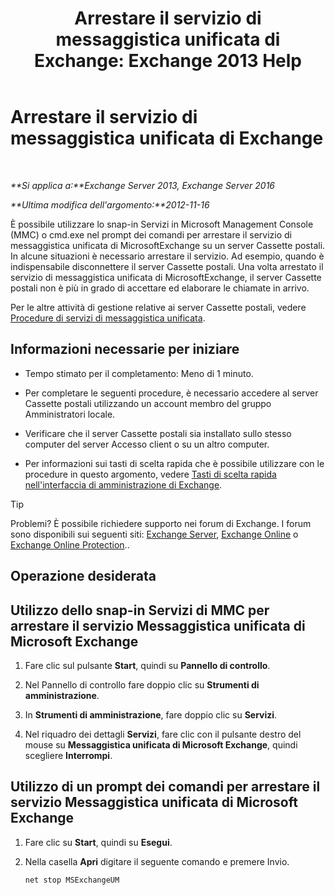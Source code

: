 ﻿---
title: 'Arrestare il servizio di messaggistica unificata di Exchange: Exchange 2013 Help'
TOCTitle: Arrestare il servizio di messaggistica unificata di Exchange
ms:assetid: 64fa5535-8150-45c6-82e6-d2346892a031
ms:mtpsurl: https://technet.microsoft.com/it-it/library/Aa998595(v=EXCHG.150)
ms:contentKeyID: 50555605
ms.date: 05/22/2018
mtps_version: v=EXCHG.150
ms.translationtype: MT
---

# Arrestare il servizio di messaggistica unificata di Exchange

 

_**Si applica a:**Exchange Server 2013, Exchange Server 2016_

_**Ultima modifica dell'argomento:**2012-11-16_

È possibile utilizzare lo snap-in Servizi in Microsoft Management Console (MMC) o cmd.exe nel prompt dei comandi per arrestare il servizio di messaggistica unificata di MicrosoftExchange su un server Cassette postali. In alcune situazioni è necessario arrestare il servizio. Ad esempio, quando è indispensabile disconnettere il server Cassette postali. Una volta arrestato il servizio di messaggistica unificata di MicrosoftExchange, il server Cassette postali non è più in grado di accettare ed elaborare le chiamate in arrivo.

Per le altre attività di gestione relative ai server Cassette postali, vedere [Procedure di servizi di messaggistica unificata](um-services-procedures-exchange-2013-help.md).

## Informazioni necessarie per iniziare

  - Tempo stimato per il completamento: Meno di 1 minuto.

  - Per completare le seguenti procedure, è necessario accedere al server Cassette postali utilizzando un account membro del gruppo Amministratori locale.

  - Verificare che il server Cassette postali sia installato sullo stesso computer del server Accesso client o su un altro computer.

  - Per informazioni sui tasti di scelta rapida che è possibile utilizzare con le procedure in questo argomento, vedere [Tasti di scelta rapida nell'interfaccia di amministrazione di Exchange](keyboard-shortcuts-in-the-exchange-admin-center-exchange-online-protection-help.md).


> [!TIP]
> Problemi? È possibile richiedere supporto nei forum di Exchange. I forum sono disponibili sui seguenti siti: <A href="https://go.microsoft.com/fwlink/p/?linkid=60612">Exchange Server</A>, <A href="https://go.microsoft.com/fwlink/p/?linkid=267542">Exchange Online</A> o <A href="https://go.microsoft.com/fwlink/p/?linkid=285351">Exchange Online Protection</A>..



## Operazione desiderata

## Utilizzo dello snap-in Servizi di MMC per arrestare il servizio Messaggistica unificata di Microsoft Exchange

1.  Fare clic sul pulsante **Start**, quindi su **Pannello di controllo**.

2.  Nel Pannello di controllo fare doppio clic su **Strumenti di amministrazione**.

3.  In **Strumenti di amministrazione**, fare doppio clic su **Servizi**.

4.  Nel riquadro dei dettagli **Servizi**, fare clic con il pulsante destro del mouse su **Messaggistica unificata di Microsoft Exchange**, quindi scegliere **Interrompi**.

## Utilizzo di un prompt dei comandi per arrestare il servizio Messaggistica unificata di Microsoft Exchange

1.  Fare clic su **Start**, quindi su **Esegui**.

2.  Nella casella **Apri** digitare il seguente comando e premere Invio.
    
        net stop MSExchangeUM

